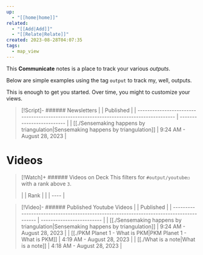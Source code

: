 ```yaml
---
up:
  - "[[home|home]]"
related:
  - "[[Add|Add]]"
  - "[[Relate|Relate]]"
created: 2023-08-28T04:07:35
tags:
  - map_view
---
```

This **Communicate** notes is a place to track your various *outputs*.

Below are simple examples using the tag `output` to track my, well, outputs. 

This is enough to get you started. Over time, you might to customize your views.

> [!Script]- ###### Newsletters
>  |                                                                                         | Published                 |
> | --------------------------------------------------------------------------------------- | ------------------------- |
> | [[./Sensemaking happens by triangulation\|Sensemaking happens by triangulation]] | 9:24 AM - August 28, 2023 |
> 

# Videos

> [!Watch]+ ###### Videos on Deck
> This filters for `#output/youtube◻️` with a rank above `3`.
> 
>  |  | Rank |
> |  | ---- |
> 

> [!Video]- ###### Published Youtube Videos
>  |                                                                                         | Published                 |
> | --------------------------------------------------------------------------------------- | ------------------------- |
> | [[./Sensemaking happens by triangulation\|Sensemaking happens by triangulation]] | 9:24 AM - August 28, 2023 |
> | [[./PKM Planet 1 - What is PKM\|PKM Planet 1 - What is PKM]]                     | 4:19 AM - August 28, 2023 |
> | [[./What is a note\|What is a note]]                                             | 4:18 AM - August 28, 2023 |
> 

